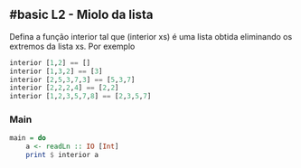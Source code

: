 ## #basic L2 - Miolo da lista

Defina a função interior tal que (interior xs) é uma lista obtida eliminando os extremos da lista xs. Por exemplo

```hs
interior [1,2] == []
interior [1,3,2] == [3]
interior [2,5,3,7,3] == [5,3,7]
interior [2,2,2,4] == [2,2]
interior [1,2,3,5,7,8] == [2,3,5,7]
```


<!--MAIN_BEGIN-->
### Main
```hs
main = do
    a <- readLn :: IO [Int]
    print $ interior a

```
<!--MAIN_END-->
